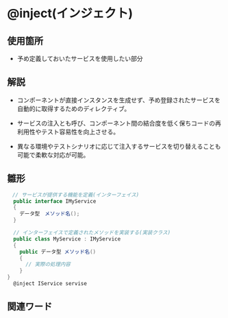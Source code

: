 # @inject(インジェクト)  

## 使用箇所  
* 予め定義しておいたサービスを使用したい部分
  
## 解説  
* コンポーネントが直接インスタンスを生成せず、予め登録されたサービスを自動的に取得するためのディレクティブ。
  
* サービスの注入とも呼び、コンポーネント間の結合度を低く保ちコードの再利用性やテスト容易性を向上させる。 

* 異なる環境やテストシナリオに応じて注入するサービスを切り替えることも可能で柔軟な対応が可能。  
  
## 雛形   
```C#
　// サービスが提供する機能を定義(インターフェイス)
  public interface IMyService
  {
    データ型　メソッド名();
  }

  // インターフェイスで定義されたメソッドを実装する(実装クラス)
  public class MyService : IMyService
  {
    public データ型 メソッド名()
    {
      // 実際の処理内容
    }
}
  @inject IService servise

```
## 関連ワード  
